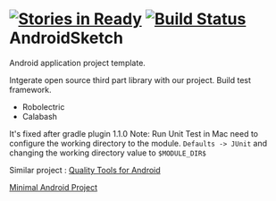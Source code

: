 [![Stories in Ready](https://badge.waffle.io/zhuao/Booking.png?label=ready&title=Ready)](https://waffle.io/zhuao/Booking)
[![Build Status](https://travis-ci.org/zhuao/Booking.svg?branch=master)](https://travis-ci.org/zhuao/Booking)
AndroidSketch
=============
Android application project template.

Intgerate open source third part library with our project. Build test framework.

* Robolectric
* Calabash

It's fixed after gradle plugin 1.1.0
Note: Run Unit Test in Mac
need to configure the working directory to the module. `Defaults -> JUnit` and changing the working directory value to `$MODULE_DIR$`


Similar project :
[Quality Tools for Android](https://github.com/stephanenicolas/Quality-Tools-for-Android)

[Minimal Android Project](https://github.com/nenick/AndroidStudioAndRobolectric/tree/library-with-aar)
